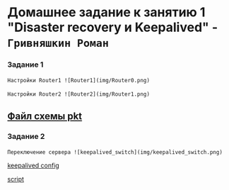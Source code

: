 # Домашнее задание к занятию 1 "Disaster recovery и Keepalived" - `Гривняшкин Роман`

### Задание 1



`Настройки Router1
![Router1](img/Router0.png)`

`Настройки Router2
![Router2](img/Router1.png)`

[Файл схемы pkt](hsrp_grivnyashkinrv.pkt)
---

### Задание 2

`Переключение сервера
![keepalived_switch](img/keepalived_switch.png)`

[keepalived config](keepalived.conf)

[script](check_web_server.sh)
